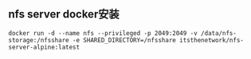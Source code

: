## nfs server docker安装

```shell
docker run -d --name nfs --privileged -p 2049:2049 -v /data/nfs-storage:/nfsshare -e SHARED_DIRECTORY=/nfsshare itsthenetwork/nfs-server-alpine:latest
```

